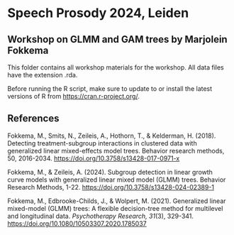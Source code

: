 # Speech Prosody 2024, Leiden

## Workshop on GLMM and GAM trees by Marjolein Fokkema

This folder contains all workshop materials for the workshop. All data files have the extension .rda. 

Before running the R script, make sure to update to or install the latest versions of R from https://cran.r-project.org/.

## References

Fokkema, M., Smits, N., Zeileis, A., Hothorn, T., & Kelderman, H. (2018). Detecting treatment-subgroup interactions in clustered data with generalized linear mixed-effects model trees. Behavior research methods, 50, 2016-2034. https://doi.org/10.3758/s13428-017-0971-x

Fokkema, M., & Zeileis, A. (2024). Subgroup detection in linear growth curve models with generalized linear mixed model (GLMM) trees. Behavior Research Methods, 1-22. https://doi.org/10.3758/s13428-024-02389-1

Fokkema, M., Edbrooke-Childs, J., & Wolpert, M. (2021). Generalized linear mixed-model (GLMM) trees: A flexible decision-tree method for multilevel and longitudinal data. *Psychotherapy Research, 31*(3), 329-341. https://doi.org/10.1080/10503307.2020.1785037
